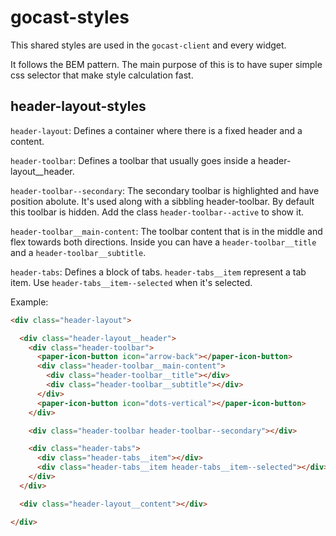 # gocast-styles

This shared styles are used in the `gocast-client` and every widget.

It follows the BEM pattern. The main purpose of this is to have super simple css selector that make style calculation fast.

## header-layout-styles

`header-layout`: Defines a container where there is a fixed header and a content.

`header-toolbar`: Defines a toolbar that usually goes inside a header-layout__header.

`header-toolbar--secondary`: The secondary toolbar is highlighted and have position abolute. It's used along with a sibbling header-toolbar.
By default this toolbar is hidden. Add the class `header-toolbar--active` to show it.

`header-toolbar__main-content`: The toolbar content that is in the middle and flex towards both directions. Inside you can have a `header-toolbar__title` and a `header-toolbar__subtitle`.

`header-tabs`: Defines a block of tabs. `header-tabs__item` represent a tab item. Use `header-tabs__item--selected` when it's selected.

Example: 

```html
<div class="header-layout">

  <div class="header-layout__header">
    <div class="header-toolbar">
      <paper-icon-button icon="arrow-back"></paper-icon-button>
      <div class="header-toolbar__main-content">
        <div class="header-toolbar__title"></div>
        <div class="header-toolbar__subtitle"></div>
      </div>
      <paper-icon-button icon="dots-vertical"></paper-icon-button>    
    </div>

    <div class="header-toolbar header-toolbar--secondary"></div>

    <div class="header-tabs">
      <div class="header-tabs__item"></div>
      <div class="header-tabs__item header-tabs__item--selected"></div>
    </div>    
  </div>

  <div class="header-layout__content"></div>

</div>
```